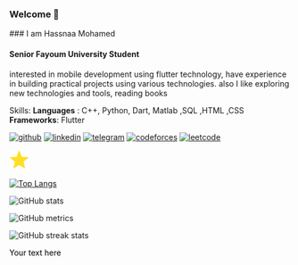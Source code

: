 ### Welcome 👋

<!--
**Hassnaa9/Hassnaa9** is a ✨ _special_ ✨ repository because its `README.md` (this file) appears on your GitHub profile.

Here are some ideas to get you started:

- 🔭 I’m currently working on ...
- 🌱 I’m currently learning ...
- 👯 I’m looking to collaborate on ...
- 🤔 I’m looking for help with ...
- 💬 Ask me about ...
- 📫 How to reach me: ...
- 😄 Pronouns: ...
- ⚡ Fun fact: ...
-->### I am Hassnaa Mohamed
#### Senior Fayoum University Student 
interested in mobile development using flutter technology, have experience in building practical projects using various technologies.
also I like exploring new technologies and tools, reading books

Skills: **Languages** : C++, Python, Dart, Matlab ,SQL ,HTML ,CSS   **Frameworks**: Flutter        

[<img src='https://cdn.jsdelivr.net/npm/simple-icons@3.0.1/icons/github.svg' alt='github' height='40'>](https://github.com/Hassnaa9)  [<img src='https://cdn.jsdelivr.net/npm/simple-icons@3.0.1/icons/linkedin.svg' alt='linkedin' height='40'>](https://www.linkedin.com/in/hassnaa-mohamed-ab561b249/)  [<img src='https://cdn.jsdelivr.net/npm/simple-icons@3.0.1/icons/telegram.svg' alt='telegram' height='40'>](https://t.me/hassnaa_9)  [<img src='https://cdn.jsdelivr.net/npm/simple-icons@3.0.1/icons/codeforces.svg' alt='codeforces' height='40'>](https://codeforces.com/profile/Hassnaa9)  [<img src='https://cdn.jsdelivr.net/npm/simple-icons@3.0.1/icons/leetcode.svg' alt='leetcode' height='40'>](https://leetcode.com/u/Hassnaa9/)  

<a href='https://stars.github.com/'><img src='https://raw.githubusercontent.com/acervenky/animated-github-badges/master/assets/starbadge.gif' width='35' height='35'></a> 

[![Top Langs](https://github-readme-stats.vercel.app/api/top-langs/?username=Hassnaa9)](https://github.com/anuraghazra/github-readme-stats)

![GitHub stats](https://github-readme-stats.vercel.app/api?username=Hassnaa9&show_icons=true)  

![GitHub metrics](https://metrics.lecoq.io/Hassnaa9)  

![GitHub streak stats](https://streak-stats.demolab.com/?user=Hassnaa9)  

<p style="color: black;">Your text here</p>
